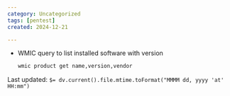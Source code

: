 ```yaml
---
category: Uncategorized
tags: [pentest]
created: 2024-12-21

---
```

- WMIC query to list installed software with version
	```bash
	wmic product get name,version,vendor
	```


Last updated: `$= dv.current().file.mtime.toFormat("MMMM dd, yyyy 'at' HH:mm")`
